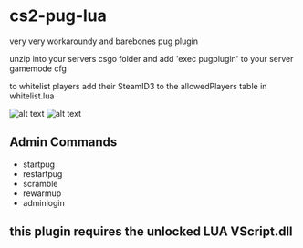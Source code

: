 # cs2-pug-lua
very very workaroundy and barebones pug plugin

unzip into your servers csgo folder and add 'exec pugplugin' to your server gamemode cfg

to whitelist players add their SteamID3 to the allowedPlayers table in whitelist.lua

![alt text](https://i.imgur.com/fLxHLux.jpeg)
![alt text](https://i.imgur.com/wCO9pHX.png)

## Admin Commands
- startpug
- restartpug
- scramble
- rewarmup
- adminlogin

## this plugin requires the unlocked LUA VScript.dll
